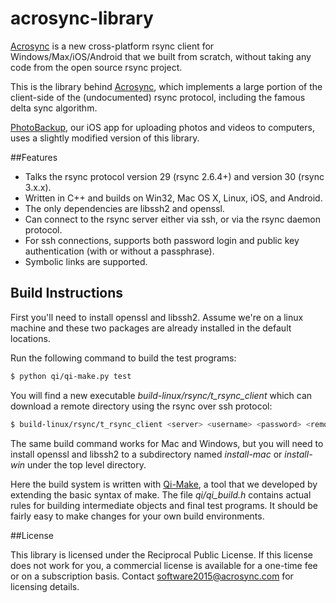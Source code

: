# acrosync-library
[Acrosync] is a new cross-platform rsync client for Windows/Max/iOS/Android that we built from scratch, without taking any code from the open source rsync project.  

This is the library behind [Acrosync], which implements a large portion of the client-side of the (undocumented) rsync protocol, including the famous delta sync algorithm.

[PhotoBackup], our iOS app for uploading photos and videos to computers, uses a slightly modified version of this library.

##Features
- Talks the rsync protocol version 29 (rsync 2.6.4+) and version 30 (rsync 3.x.x). 
- Written in C++ and builds on Win32, Mac OS X, Linux, iOS, and Android.
- The only dependencies are libssh2 and openssl.
- Can connect to the rsync server either via ssh, or via the rsync daemon protocol.
- For ssh connections, supports both password login and public key authentication (with or without a passphrase).
- Symbolic links are supported.

## Build Instructions

First you'll need to install openssl and libssh2.  Assume we're on a linux machine and these two packages are already installed in the default locations.

Run the following command to build the test programs:
```sh
$ python qi/qi-make.py test
```
You will find a new executable *build-linux/rsync/t_rsync_client* which can download a remote directory using the rsync over ssh protocol:

```sh
$ build-linux/rsync/t_rsync_client <server> <username> <password> <remote dir> <local dir>
```
The same build command works for Mac and Windows, but you will need to install openssl and libssh2 to a subdirectory named *install-mac* or *install-win* under the top level directory.

Here the build system is written with [Qi-Make], a tool that we developed by extending the basic syntax of make.  The file *qi/qi_build.h* contains actual rules for building intermediate objects and final test programs.  It should be fairly easy to make changes for your own build environments.

##License

This library is licensed under the Reciprocal Public License.  If this license does not work for you, a commercial license is available for a one-time fee or on a subscription basis.  Contact <software2015@acrosync.com> for licensing details.

[acrosync]:https://acrosync.com
[PhotoBackup]:https://acrosync.com/photobackup.html
[Qi-Make]:https://code.google.com/p/qi-make/
